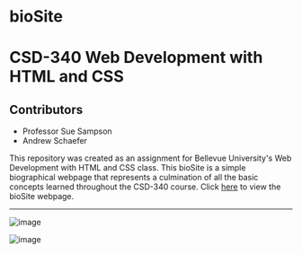 # bioSite
<h1>CSD-340 Web Development with HTML and CSS</h1>
<h2>Contributors</h2>
<ul>
  <li>Professor Sue Sampson</li>
  <li>Andrew Schaefer</li>
</ul>
This repository was created as an assignment for Bellevue University's Web Development with HTML and CSS class. This bioSite is a simple biographical webpage that represents a culmination of all the basic concepts learned throughout the CSD-340 course. Click <a href="https://ab0213ab.github.io/bioSite/" target="_blank">here</a> to view the bioSite webpage.

<hr>

![image](https://user-images.githubusercontent.com/81192828/133911529-a3c061f9-fb40-49b1-81b6-182284d17be4.png)

![image](https://user-images.githubusercontent.com/81192828/133911535-e5c3a811-dfde-4935-af82-686b069d2c60.png)

